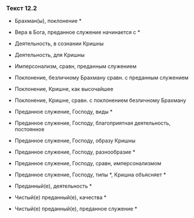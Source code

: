 ### Текст 12.2

- Брахман(ы), поклонение *

- Вера в Бога, преданное служение начинается с *

- Деятельность, в сознании Кришны

- Деятельность, для Кришны

- Имперсонализм, сравн, преданным служением

- Поклонение, безличному Брахману сравн. с преданным служением

- Поклонение, Кришне, как высочайшее

- Поклонение, Кришне, сравн. с поклонением безличному Брахману

- Преданное служение, Господу, виды *

- Преданное служение, Господу, благоприятная деятельность, постоянное

- Преданное служение, Господу, образу Кришны

- Преданное служение, Господу, разнообразие *

- Преданное служение, Господу, сравн, имперсонализмом

- Преданное служение, Господу, типы *, Кришна объясняет *

- Преданный(е), деятельность *

- Чистый(е) преданный(е), качества *

- Чистый(е) преданный(е), преданное служение *
	
